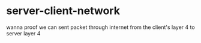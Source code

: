 # server-client-network
wanna proof we can sent packet through internet from the client's layer 4 to server layer 4
